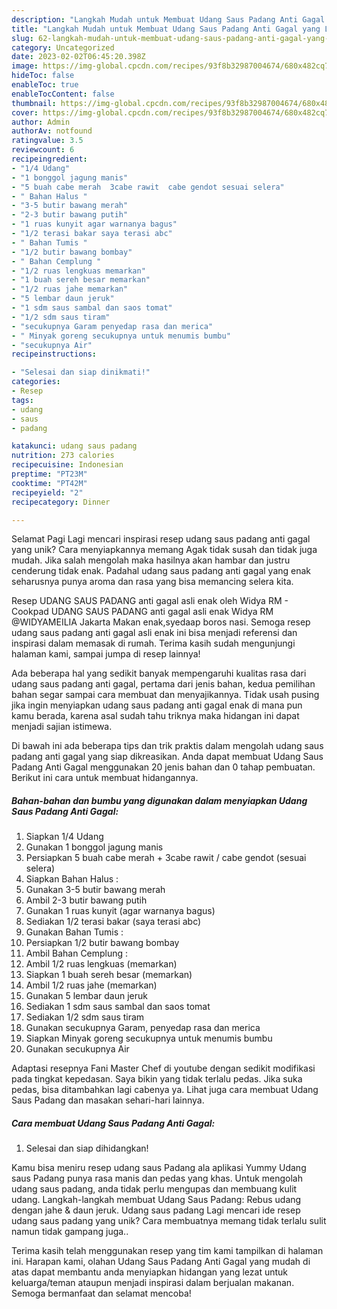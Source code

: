 ```yaml
---
description: "Langkah Mudah untuk Membuat Udang Saus Padang Anti Gagal yang Lezat"
title: "Langkah Mudah untuk Membuat Udang Saus Padang Anti Gagal yang Lezat"
slug: 62-langkah-mudah-untuk-membuat-udang-saus-padang-anti-gagal-yang-lezat
category: Uncategorized
date: 2023-02-02T06:45:20.398Z
image: https://img-global.cpcdn.com/recipes/93f8b32987004674/680x482cq70/udang-saus-padang-anti-gagal-foto-resep-utama.jpg
hideToc: false
enableToc: true
enableTocContent: false
thumbnail: https://img-global.cpcdn.com/recipes/93f8b32987004674/680x482cq70/udang-saus-padang-anti-gagal-foto-resep-utama.jpg
cover: https://img-global.cpcdn.com/recipes/93f8b32987004674/680x482cq70/udang-saus-padang-anti-gagal-foto-resep-utama.jpg
author: Admin
authorAv: notfound
ratingvalue: 3.5
reviewcount: 6
recipeingredient:
- "1/4 Udang"
- "1 bonggol jagung manis"
- "5 buah cabe merah  3cabe rawit  cabe gendot sesuai selera"
- " Bahan Halus "
- "3-5 butir bawang merah"
- "2-3 butir bawang putih"
- "1 ruas kunyit agar warnanya bagus"
- "1/2 terasi bakar saya terasi abc"
- " Bahan Tumis "
- "1/2 butir bawang bombay"
- " Bahan Cemplung "
- "1/2 ruas lengkuas memarkan"
- "1 buah sereh besar memarkan"
- "1/2 ruas jahe memarkan"
- "5 lembar daun jeruk"
- "1 sdm saus sambal dan saos tomat"
- "1/2 sdm saus tiram"
- "secukupnya Garam penyedap rasa dan merica"
- " Minyak goreng secukupnya untuk menumis bumbu"
- "secukupnya Air"
recipeinstructions:

- "Selesai dan siap dinikmati!"
categories:
- Resep
tags:
- udang
- saus
- padang

katakunci: udang saus padang 
nutrition: 273 calories
recipecuisine: Indonesian
preptime: "PT23M"
cooktime: "PT42M"
recipeyield: "2"
recipecategory: Dinner

---
```



Selamat Pagi Lagi mencari inspirasi resep udang saus padang anti gagal yang unik? Cara menyiapkannya memang Agak tidak susah dan tidak juga mudah. Jika salah mengolah maka hasilnya akan hambar dan justru cenderung tidak enak. Padahal udang saus padang anti gagal yang enak seharusnya punya aroma dan rasa yang bisa memancing selera kita.


Resep UDANG SAUS PADANG anti gagal asli enak oleh Widya RM - Cookpad UDANG SAUS PADANG anti gagal asli enak Widya RM @WIDYAMEILIA Jakarta Makan enak,syedaap boros nasi. Semoga resep udang saus padang anti gagal asli enak ini bisa menjadi referensi dan inspirasi dalam memasak di rumah. Terima kasih sudah mengunjungi halaman kami, sampai jumpa di resep lainnya!

Ada beberapa hal yang sedikit banyak mempengaruhi kualitas rasa dari udang saus padang anti gagal, pertama dari jenis bahan, kedua pemilihan bahan segar sampai cara membuat dan menyajikannya. Tidak usah pusing jika ingin menyiapkan udang saus padang anti gagal enak di mana pun kamu berada, karena asal sudah tahu triknya maka hidangan ini dapat menjadi sajian istimewa.


Di bawah ini ada beberapa tips dan trik praktis dalam mengolah udang saus padang anti gagal yang siap dikreasikan. Anda dapat membuat Udang Saus Padang Anti Gagal menggunakan 20 jenis bahan dan 0 tahap pembuatan. Berikut ini cara untuk membuat hidangannya.

<!--inarticleads1-->

##### Bahan-bahan dan bumbu yang digunakan dalam menyiapkan Udang Saus Padang Anti Gagal:

1. Siapkan 1/4 Udang
1. Gunakan 1 bonggol jagung manis
1. Persiapkan 5 buah cabe merah + 3cabe rawit / cabe gendot (sesuai selera)
1. Siapkan  Bahan Halus :
1. Gunakan 3-5 butir bawang merah
1. Ambil 2-3 butir bawang putih
1. Gunakan 1 ruas kunyit (agar warnanya bagus)
1. Sediakan 1/2 terasi bakar (saya terasi abc)
1. Gunakan  Bahan Tumis :
1. Persiapkan 1/2 butir bawang bombay
1. Ambil  Bahan Cemplung :
1. Ambil 1/2 ruas lengkuas (memarkan)
1. Siapkan 1 buah sereh besar (memarkan)
1. Ambil 1/2 ruas jahe (memarkan)
1. Gunakan 5 lembar daun jeruk
1. Sediakan 1 sdm saus sambal dan saos tomat
1. Sediakan 1/2 sdm saus tiram
1. Gunakan secukupnya Garam, penyedap rasa dan merica
1. Siapkan  Minyak goreng secukupnya untuk menumis bumbu
1. Gunakan secukupnya Air


Adaptasi resepnya Fani Master Chef di youtube dengan sedikit modifikasi pada tingkat kepedasan. Saya bikin yang tidak terlalu pedas. Jika suka pedas, bisa ditambahkan lagi cabenya ya. Lihat juga cara membuat Udang Saus Padang dan masakan sehari-hari lainnya. 

<!--inarticleads2-->

##### Cara membuat Udang Saus Padang Anti Gagal:


1. Selesai dan siap dihidangkan!

Kamu bisa meniru resep udang saus Padang ala aplikasi Yummy Udang saus Padang punya rasa manis dan pedas yang khas. Untuk mengolah udang saus padang, anda tidak perlu mengupas dan membuang kulit udang. Langkah-langkah membuat Udang Saus Padang: Rebus udang dengan jahe &amp; daun jeruk. Udang saus padang Lagi mencari ide resep udang saus padang yang unik? Cara membuatnya memang tidak terlalu sulit namun tidak gampang juga.. 

Terima kasih telah menggunakan resep yang tim kami tampilkan di halaman ini. Harapan kami, olahan Udang Saus Padang Anti Gagal yang mudah di atas dapat membantu anda menyiapkan hidangan yang lezat untuk keluarga/teman ataupun menjadi inspirasi dalam berjualan makanan. Semoga bermanfaat dan selamat mencoba!
